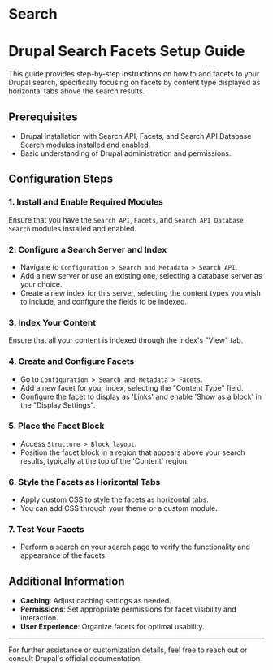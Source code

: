 # Search


# Drupal Search Facets Setup Guide

This guide provides step-by-step instructions on how to add facets to your Drupal search, specifically focusing on facets by content type displayed as horizontal tabs above the search results.

## Prerequisites
- Drupal installation with Search API, Facets, and Search API Database Search modules installed and enabled.
- Basic understanding of Drupal administration and permissions.

## Configuration Steps

### 1. Install and Enable Required Modules
Ensure that you have the `Search API`, `Facets`, and `Search API Database Search` modules installed and enabled.

### 2. Configure a Search Server and Index
- Navigate to `Configuration > Search and Metadata > Search API`.
- Add a new server or use an existing one, selecting a database server as your choice.
- Create a new index for this server, selecting the content types you wish to include, and configure the fields to be indexed.

### 3. Index Your Content
Ensure that all your content is indexed through the index's "View" tab.

### 4. Create and Configure Facets
- Go to `Configuration > Search and Metadata > Facets`.
- Add a new facet for your index, selecting the "Content Type" field.
- Configure the facet to display as 'Links' and enable 'Show as a block' in the "Display Settings".

### 5. Place the Facet Block
- Access `Structure > Block layout`.
- Position the facet block in a region that appears above your search results, typically at the top of the 'Content' region.

### 6. Style the Facets as Horizontal Tabs
- Apply custom CSS to style the facets as horizontal tabs.
- You can add CSS through your theme or a custom module.

### 7. Test Your Facets
- Perform a search on your search page to verify the functionality and appearance of the facets.

## Additional Information
- **Caching**: Adjust caching settings as needed.
- **Permissions**: Set appropriate permissions for facet visibility and interaction.
- **User Experience**: Organize facets for optimal usability.

---

For further assistance or customization details, feel free to reach out or consult Drupal's official documentation.
